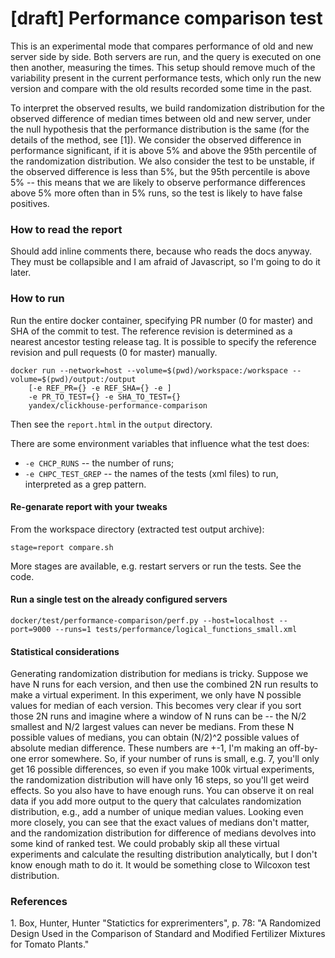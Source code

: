 # [draft] Performance comparison test

This is an experimental mode that compares performance of old and new server
side by side. Both servers are run, and the query is executed on one then another,
measuring the times. This setup should remove much of the variability present in
the current performance tests, which only run the new version and compare with
the old results recorded some time in the past.

To interpret the observed results, we build randomization distribution for the
observed difference of median times between old and new server, under the null
hypothesis that the performance distribution is the same (for the details of the
method, see [1]). We consider the observed difference in performance significant,
if it is above 5% and above the 95th percentile of the randomization distribution.
We also consider the test to be unstable, if the observed difference is less than
5%, but the 95th percentile is above 5% -- this means that we are likely to observe
performance differences above 5% more often than in 5% runs, so the test is likely
to have false positives.

### How to read the report

Should add inline comments there, because who reads the docs anyway. They must
be collapsible and I am afraid of Javascript, so I'm going to do it later.

### How to run
Run the entire docker container, specifying PR number (0 for master)
and SHA of the commit to test. The reference revision is determined as a nearest
ancestor testing release tag. It is possible to specify the reference revision and
pull requests (0 for master) manually.

```
docker run --network=host --volume=$(pwd)/workspace:/workspace --volume=$(pwd)/output:/output
    [-e REF_PR={} -e REF_SHA={} -e ]
    -e PR_TO_TEST={} -e SHA_TO_TEST={}
    yandex/clickhouse-performance-comparison
```

Then see the `report.html` in the `output` directory.

There are some environment variables that influence what the test does:
 * `-e CHCP_RUNS` -- the number of runs;
 * `-e CHPC_TEST_GREP` -- the names of the tests (xml files) to run, interpreted
 as a grep pattern.

#### Re-genarate report with your tweaks
From the workspace directory (extracted test output archive):
```
stage=report compare.sh
```
More stages are available, e.g. restart servers or run the tests. See the code.

#### Run a single test on the already configured servers
```
docker/test/performance-comparison/perf.py --host=localhost --port=9000 --runs=1 tests/performance/logical_functions_small.xml
```

#### Statistical considerations
Generating randomization distribution for medians is tricky. Suppose we have N
runs for each version, and then use the combined 2N run results to make a
virtual experiment. In this experiment, we only have N possible values for
median of each version. This becomes very clear if you sort those 2N runs and
imagine where a window of N runs can be -- the N/2 smallest and N/2 largest
values can never be medians. From these N possible values of
medians, you can obtain (N/2)^2 possible values of absolute median difference.
These numbers are +-1, I'm making an off-by-one error somewhere. So, if your
number of runs is small, e.g. 7, you'll only get 16 possible differences, so
even if you make 100k virtual experiments, the randomization distribution will
have only 16 steps, so you'll get weird effects. So you also have to have
enough runs. You can observe it on real data if you add more output to the
query that calculates randomization distribution, e.g., add a number of unique
median values. Looking even more closely, you can see that the exact
values of medians don't matter, and the randomization distribution for
difference of medians devolves into some kind of ranked test. We could probably
skip all these virtual experiments and calculate the resulting distribution
analytically, but I don't know enough math to do it. It would be something
close to Wilcoxon test distribution.

### References
1\. Box, Hunter, Hunter "Statictics for exprerimenters", p. 78: "A Randomized Design Used in the Comparison of Standard and Modified Fertilizer Mixtures for Tomato Plants."

